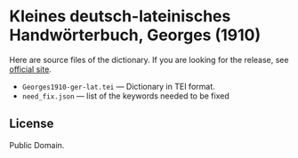 # Kleines deutsch-lateinisches Handwörterbuch, Georges (1910)

Here are source files of the dictionary. If you are looking for the release, see [official site][1].

* `Georges1910-ger-lat.tei` — Dictionary in TEI format.
* `need_fix.json` — list of the keywords needed to be fixed


## License

Public Domain.


[1]: https://nikita-moor.github.io/dictionaries/dictionaries/Georges1910.html

